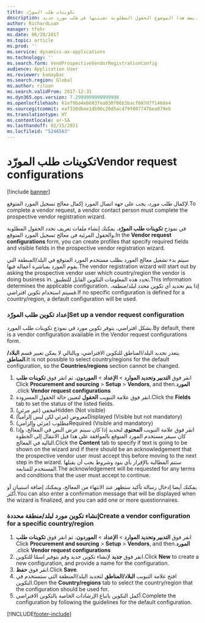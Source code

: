 ```yaml
---
title: تكوينات طلب المورّد
description: يصف هذا الموضوع الحقول المطلوبة تعبئتها في طلب مورد جديد.
author: RichardLuan
manager: tfehr
ms.date: 06/20/2017
ms.topic: article
ms.prod: ''
ms.service: dynamics-ax-applications
ms.technology: ''
ms.search.form: VendProspectiveVendorRegistrationConfig
audience: Application User
ms.reviewer: kamaybac
ms.search.region: Global
ms.author: riluan
ms.search.validFrom: 2017-12-31
ms.dyn365.ops.version: 7.2999999999999998
ms.openlocfilehash: 61ef9ba4eb683fea030f06b3bacf687d7f146de4
ms.sourcegitcommit: eaf330dbee1db96c20d5ac479f007747bea079eb
ms.translationtype: HT
ms.contentlocale: ar-SA
ms.lasthandoff: 02/15/2021
ms.locfileid: "5246563"
---
```

# <a name="vendor-request-configurations"></a><span data-ttu-id="1e931-103">تكوينات طلب المورّد</span><span class="sxs-lookup"><span data-stu-id="1e931-103">Vendor request configurations</span></span>
[!include [banner](../includes/banner.md)]

<span data-ttu-id="1e931-104">لإكمال طلب مورد، يجب على جهة اتصال المورد إكمال معالج تسجيل المورد المتوقع.</span><span class="sxs-lookup"><span data-stu-id="1e931-104">To complete a vendor request, a vendor contact person must complete the prospective vendor registration wizard.</span></span>

<span data-ttu-id="1e931-105">في نموذج **‏‫تكوينات طلب المورّد‬**، يمكنك إنشاء ملفات تعريف تحدد الحقول المطلوبة والحقول المرئية في معالج تسجيل المورد المتوقع.</span><span class="sxs-lookup"><span data-stu-id="1e931-105">In the **Vendor request configurations** form, you can create profiles that specify required fields and visible fields in the prospective vendor registration wizard.</span></span>

<span data-ttu-id="1e931-106">سيتم بدء تشغيل معالج المورد بطلب مستخدم المورد المتوقع في البلد/المنطقة التي يقوم المورد بمباشرة أعماله فيها.</span><span class="sxs-lookup"><span data-stu-id="1e931-106">The vendor registration wizard will start out by asking the prospective vendor user which country/region the vendor is doing business in.</span></span> <span data-ttu-id="1e931-107">تحدد هذه المعلومات التكوين القابل للتطبيق.</span><span class="sxs-lookup"><span data-stu-id="1e931-107">This information determines the applicable configuration.</span></span> <span data-ttu-id="1e931-108">إذا يتم تحديد أي تكوين محدد لبلد/منطقة، فسيتم استخدام تكوين افتراضي.</span><span class="sxs-lookup"><span data-stu-id="1e931-108">If no specific configuration is defined for a country/region, a default configuration will be used.</span></span>

### <a name="set-up-a-vendor-request-configuration"></a><span data-ttu-id="1e931-109">إعداد تكوين طلب المورّد</span><span class="sxs-lookup"><span data-stu-id="1e931-109">Set up a vendor request configuration</span></span>

<span data-ttu-id="1e931-110">بشكل افتراضي، يتوفر تكوين مورد في نموذج تكوينات طلب المورد.</span><span class="sxs-lookup"><span data-stu-id="1e931-110">By default, there is a vendor configuration available in the Vendor request configurations form.</span></span>

<span data-ttu-id="1e931-111">يتعذر تحديد البلد/المناطق للتكوين الافتراضي، وبالتالي لا يمكن تغيير قسم **البلاد/المناطق**.</span><span class="sxs-lookup"><span data-stu-id="1e931-111">It is not possible to select country/regions for the default configuration, so the **Countries/regions** section cannot be changed.</span></span>

1. <span data-ttu-id="1e931-112">انقر فوق **‬‏‫التدبير وتحديد الموارد‬‏‫** > **الإعداد** > **الموردون**، ثم انقر فوق **تكوينات طلب المورد**.</span><span class="sxs-lookup"><span data-stu-id="1e931-112">Click **Procurement and sourcing** > **Setup** > **Vendors**, and then click **Vendor request configurations**.</span></span>
2. <span data-ttu-id="1e931-113">انقر فوق علامة التبويب **الحقول** لتعيين حالة الحقول المسرودة.</span><span class="sxs-lookup"><span data-stu-id="1e931-113">Click the **Fields** tab to set the status of the listed fields.</span></span>
3. <span data-ttu-id="1e931-114">مخفي (غير مرئي)</span><span class="sxs-lookup"><span data-stu-id="1e931-114">Hidden (Not visible)</span></span>
4. <span data-ttu-id="1e931-115">معروض (مرئي لكن ليس إلزامياً)</span><span class="sxs-lookup"><span data-stu-id="1e931-115">Displayed (Visible but not mandatory)</span></span>
5. <span data-ttu-id="1e931-116">مطلوب (مرئي وإلزامي)</span><span class="sxs-lookup"><span data-stu-id="1e931-116">Required (Visible and mandatory)</span></span>
6. <span data-ttu-id="1e931-117">انقر فوق علامة التبويب **المحتوى** لتحديد إذا كان سيتم عرض النص في المعالج، وإذا كان سيقر مستخدم المورد المتوقع بالموافقة على هذا قبل الانتقال إلى الخطوة التالية في المعالج.</span><span class="sxs-lookup"><span data-stu-id="1e931-117">Click the **Content** tab to specify if text is going to be shown on the wizard and if there should be an acknowledgement that the prospective vendor user must accept this before moving to the next step in the wizard.</span></span> <span data-ttu-id="1e931-118">ستتم المطالبة بالإقرار بأي بنود وشروط يجب أن يقبلها المستخدم للمتابعة.</span><span class="sxs-lookup"><span data-stu-id="1e931-118">The acknowledgement will be requested for any terms and conditions that the user must accept to continue.</span></span>

<span data-ttu-id="1e931-119">يمكنك أيضا إدخال رسالة تأكيد ستظهر عند الانتهاء من المعالج، ويمكنك إضافة استبيان أو أكثر.</span><span class="sxs-lookup"><span data-stu-id="1e931-119">You can also enter a confirmation message that will be displayed when the wizard is finalized, and you can add one or more questionnaires.</span></span>

### <a name="create-a-vendor-configuration-for-a-specific-countryregion"></a><span data-ttu-id="1e931-120">إنشاء تكوين مورد لبلد/منطقة محددة</span><span class="sxs-lookup"><span data-stu-id="1e931-120">Create a vendor configuration for a specific country/region</span></span>
1.  <span data-ttu-id="1e931-121">انقر فوق **‬‏‫التدبير وتحديد الموارد‬‏‫** > **الإعداد** > **الموردون**، ثم انقر فوق **تكوينات طلب المورد**.</span><span class="sxs-lookup"><span data-stu-id="1e931-121">Click **Procurement and sourcing** > **Setup** > **Vendors**, and then click **Vendor request configurations**.</span></span>
2.  <span data-ttu-id="1e931-122">انقر فوق **جديد** لإنشاء تكوين جديد وقم بتوفير اسمًا للتكوين.</span><span class="sxs-lookup"><span data-stu-id="1e931-122">Click **New** to create a new configuration, and provide a name for the configuration.</span></span>
3.  <span data-ttu-id="1e931-123">انقر فوق **حفظ**.</span><span class="sxs-lookup"><span data-stu-id="1e931-123">Click **Save**.</span></span>
4.  <span data-ttu-id="1e931-124">افتح علامة التبويب **البلاد/المناطق** لتحديد البلد/المنطقة التي ستستخدم في التكوين.</span><span class="sxs-lookup"><span data-stu-id="1e931-124">Open the **Country/regions** tab to select the country/region that the configuration should be used for.</span></span>
5.  <span data-ttu-id="1e931-125">أكمل التكوين باتباع الإرشادات الخاصة بالتكوين الافتراضي.</span><span class="sxs-lookup"><span data-stu-id="1e931-125">Complete the configuration by following the guidelines for the default configuration.</span></span>



[!INCLUDE[footer-include](../../includes/footer-banner.md)]